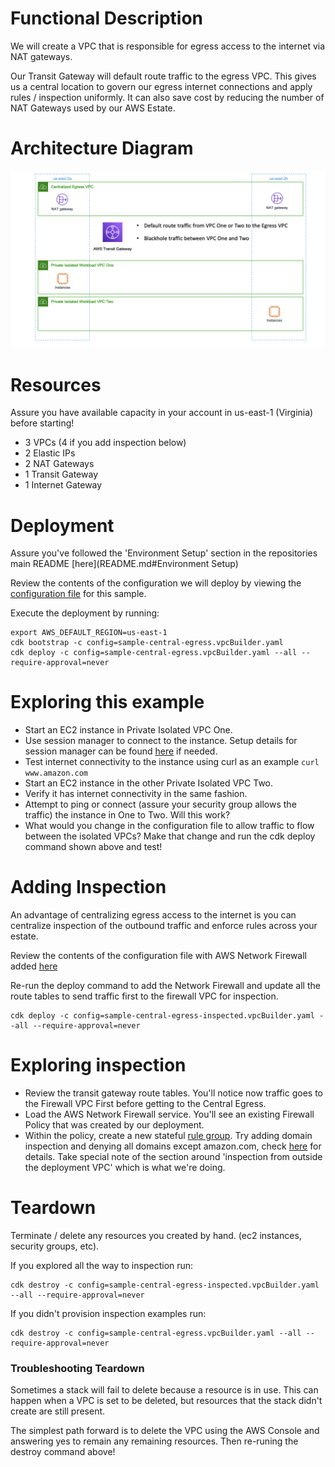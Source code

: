 # Functional Description

We will create a VPC that is responsible for egress access to the internet via NAT gateways.

Our Transit Gateway will default route traffic to the egress VPC.  This gives us a central location to govern our egress internet connections and apply rules / inspection uniformly.  It can also save cost by reducing the number of NAT Gateways used by our AWS Estate.

# Architecture Diagram

![](../images/sample-central-egress.png)

# Resources

Assure you have available capacity in your account in us-east-1 (Virginia) before starting!

- 3 VPCs (4 if you add inspection below)
- 2 Elastic IPs
- 2 NAT Gateways
- 1 Transit Gateway
- 1 Internet Gateway

# Deployment

Assure you've followed the 'Environment Setup' section in the repositories main README [here](README.md#Environment Setup)

Review the contents of the configuration we will deploy by viewing the [configuration file](sample-central-egress.vpcBuilder.yaml) for this sample.

Execute the deployment by running:

```text
export AWS_DEFAULT_REGION=us-east-1
cdk bootstrap -c config=sample-central-egress.vpcBuilder.yaml
cdk deploy -c config=sample-central-egress.vpcBuilder.yaml --all --require-approval=never
```

# Exploring this example

- Start an EC2 instance in Private Isolated VPC One.
- Use session manager to connect to the instance.  Setup details for session manager can be found [here](https://docs.aws.amazon.com/systems-manager/latest/userguide/session-manager-getting-started.html) if needed.
- Test internet connectivity to the instance using curl as an example `curl www.amazon.com`
- Start an EC2 instance in the other Private Isolated VPC Two.
- Verify it has internet connectivity in the same fashion.
- Attempt to ping or connect (assure your security group allows the traffic) the instance in One to Two.  Will this work?  
- What would you change in the configuration file to allow traffic to flow between the isolated VPCs?  Make that change and run the cdk deploy command shown above and test!

# Adding Inspection

An advantage of centralizing egress access to the internet is you can centralize inspection of the outbound traffic and enforce rules across your estate.

Review the contents of the configuration file with AWS Network Firewall added [here](sample-central-egress-inspected.vpcBuilder.yaml)

Re-run the deploy command to add the Network Firewall and update all the route tables to send traffic first to the firewall VPC for inspection.

```
cdk deploy -c config=sample-central-egress-inspected.vpcBuilder.yaml --all --require-approval=never
```

# Exploring inspection

- Review the transit gateway route tables.  You'll notice now traffic goes to the Firewall VPC First before getting to the Central Egress.
- Load the AWS Network Firewall service.  You'll see an existing Firewall Policy that was created by our deployment.
- Within the policy, create a new stateful [rule group](https://docs.aws.amazon.com/network-firewall/latest/developerguide/rule-groups.html).  Try adding domain inspection and denying all domains except amazon.com, check [here](https://docs.aws.amazon.com/network-firewall/latest/developerguide/rule-group-managing.html) for details.  Take special note of the section around 'inspection from outside the deployment VPC' which is what we're doing.

# Teardown

Terminate / delete any resources you created by hand.  (ec2 instances, security groups, etc).

If you explored all the way to inspection run:

```
cdk destroy -c config=sample-central-egress-inspected.vpcBuilder.yaml --all --require-approval=never
```

If you didn't provision inspection examples run:

```
cdk destroy -c config=sample-central-egress.vpcBuilder.yaml --all --require-approval=never
```

### Troubleshooting Teardown

Sometimes a stack will fail to delete because a resource is in use.  This can happen when a VPC is set to be deleted, but resources that the stack didn't create are still present.

The simplest path forward is to delete the VPC using the AWS Console and answering yes to remain any remaining resources.  Then re-runing the destroy command above!
